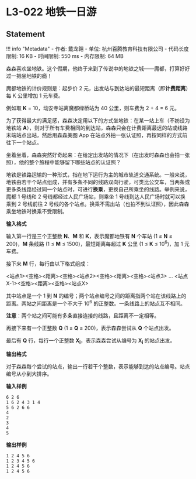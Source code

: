 
# L3-022 地铁一日游

## Statement

!!! info "Metadata"
    - 作者: 戴龙翱
    - 单位: 杭州百腾教育科技有限公司
    - 代码长度限制: 16 KB
    - 时间限制: 550 ms
    - 内存限制: 64 MB

森森喜欢坐地铁。这个假期，他终于来到了传说中的地铁之城——魔都，打算好好过一把坐地铁的瘾！

魔都地铁的计价规则是：起步价 2 元，出发站与到达站的最短距离（即**计费距离**）每 K 公里增加 1 元车费。

例如取 **K** = 10，动安寺站离魔都绿桥站为 40 公里，则车费为 2 + 4 = 6 元。

为了获得最大的满足感，森森决定用以下的方式坐地铁：在某一站上车（不妨设为地铁站 **A**），则对于所有车费相同的到达站，森森只会在计费距离最远的站或线路末端站点出站，然后用森森美图 App 在站点外拍一张认证照，再按同样的方式前往下一个站点。

坐着坐着，森森突然好奇起来：在给定出发站的情况下（在出发时森森也会拍一张照），他的整个旅程中能够留下哪些站点的认证照？

地铁是铁路运输的一种形式，指在地下运行为主的城市轨道交通系统。一般来说，地铁由若干个站点组成，并有多条不同的线路双向行驶，可类比公交车，当两条或更多条线路经过同一个站点时，可进行**换乘**，更换自己所乘坐的线路。举例来说，魔都 1 号线和 2 号线都经过人民广场站，则乘坐 1 号线到达人民广场时就可以换乘到 2 号线前往 2 号线的各个站点。换乘不需出站（也拍不到认证照），因此森森乘坐地铁时换乘不受限制。

**输入格式**

输入第一行是三个正整数 **N**、**M** 和 **K**，表示魔都地铁有 **N** 个车站 (1 &leq; **N** &leq; 200)，**M** 条线路 (1 &leq; **M** &leq; 1500)，最短距离每超过 **K** 公里 (1 &leq; **K** &leq; 10<sup>6</sup>)，加 1 元车费。

接下来 **M** 行，每行由以下格式组成：

<站点1><空格><距离><空格><站点2><空格><距离><空格><站点3> ... <站点X-1><空格><距离><空格><站点X>

其中站点是一个 1 到 **N** 的编号；两个站点编号之间的距离指两个站在该线路上的距离。两站之间距离是一个不大于 10<sup>6</sup> 的正整数。一条线路上的站点互不相同。

**注意**：两个站之间可能有多条直接连接的线路，且距离不一定相等。

再接下来有一个正整数 **Q** (1 &leq; **Q** &leq; 200)，表示森森尝试从 **Q** 个站点出发。

最后有 **Q** 行，每行一个正整数 **X<sub>i</sub>**，表示森森尝试从编号为 **X<sub>i</sub>** 的站点出发。

**输出格式**

对于森森每个尝试的站点，输出一行若干个整数，表示能够到达的站点编号。站点编号从小到大排序。

**输入样例**

```plaintext
6 2 6
1 6 2 4 3 1 4
5 6 2 6 6
4
2
3
4
5
```

**输出样例**

```plaintext
1 2 4 5 6
1 2 3 4 5 6
1 2 4 5 6
1 2 4 5 6
```

